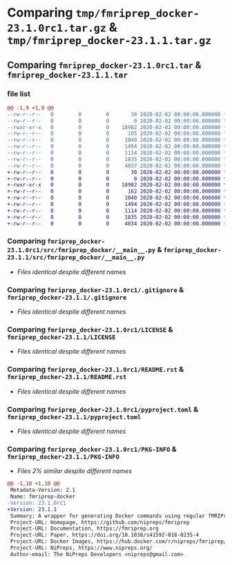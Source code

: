 # Comparing `tmp/fmriprep_docker-23.1.0rc1.tar.gz` & `tmp/fmriprep_docker-23.1.1.tar.gz`

## Comparing `fmriprep_docker-23.1.0rc1.tar` & `fmriprep_docker-23.1.1.tar`

### file list

```diff
@@ -1,9 +1,9 @@
--rw-r--r--   0        0        0       30 2020-02-02 00:00:00.000000 fmriprep_docker-23.1.0rc1/.flake8
--rw-r--r--   0        0        0        0 2020-02-02 00:00:00.000000 fmriprep_docker-23.1.0rc1/src/fmriprep_docker/__init__.py
--rwxr-xr-x   0        0        0    18982 2020-02-02 00:00:00.000000 fmriprep_docker-23.1.0rc1/src/fmriprep_docker/__main__.py
--rw-r--r--   0        0        0      165 2020-02-02 00:00:00.000000 fmriprep_docker-23.1.0rc1/src/fmriprep_docker/_version.py
--rw-r--r--   0        0        0     1040 2020-02-02 00:00:00.000000 fmriprep_docker-23.1.0rc1/.gitignore
--rw-r--r--   0        0        0     1494 2020-02-02 00:00:00.000000 fmriprep_docker-23.1.0rc1/LICENSE
--rw-r--r--   0        0        0     1114 2020-02-02 00:00:00.000000 fmriprep_docker-23.1.0rc1/README.rst
--rw-r--r--   0        0        0     1835 2020-02-02 00:00:00.000000 fmriprep_docker-23.1.0rc1/pyproject.toml
--rw-r--r--   0        0        0     4037 2020-02-02 00:00:00.000000 fmriprep_docker-23.1.0rc1/PKG-INFO
+-rw-r--r--   0        0        0       30 2020-02-02 00:00:00.000000 fmriprep_docker-23.1.1/.flake8
+-rw-r--r--   0        0        0        0 2020-02-02 00:00:00.000000 fmriprep_docker-23.1.1/src/fmriprep_docker/__init__.py
+-rwxr-xr-x   0        0        0    18982 2020-02-02 00:00:00.000000 fmriprep_docker-23.1.1/src/fmriprep_docker/__main__.py
+-rw-r--r--   0        0        0      162 2020-02-02 00:00:00.000000 fmriprep_docker-23.1.1/src/fmriprep_docker/_version.py
+-rw-r--r--   0        0        0     1040 2020-02-02 00:00:00.000000 fmriprep_docker-23.1.1/.gitignore
+-rw-r--r--   0        0        0     1494 2020-02-02 00:00:00.000000 fmriprep_docker-23.1.1/LICENSE
+-rw-r--r--   0        0        0     1114 2020-02-02 00:00:00.000000 fmriprep_docker-23.1.1/README.rst
+-rw-r--r--   0        0        0     1835 2020-02-02 00:00:00.000000 fmriprep_docker-23.1.1/pyproject.toml
+-rw-r--r--   0        0        0     4034 2020-02-02 00:00:00.000000 fmriprep_docker-23.1.1/PKG-INFO
```

### Comparing `fmriprep_docker-23.1.0rc1/src/fmriprep_docker/__main__.py` & `fmriprep_docker-23.1.1/src/fmriprep_docker/__main__.py`

 * *Files identical despite different names*

### Comparing `fmriprep_docker-23.1.0rc1/.gitignore` & `fmriprep_docker-23.1.1/.gitignore`

 * *Files identical despite different names*

### Comparing `fmriprep_docker-23.1.0rc1/LICENSE` & `fmriprep_docker-23.1.1/LICENSE`

 * *Files identical despite different names*

### Comparing `fmriprep_docker-23.1.0rc1/README.rst` & `fmriprep_docker-23.1.1/README.rst`

 * *Files identical despite different names*

### Comparing `fmriprep_docker-23.1.0rc1/pyproject.toml` & `fmriprep_docker-23.1.1/pyproject.toml`

 * *Files identical despite different names*

### Comparing `fmriprep_docker-23.1.0rc1/PKG-INFO` & `fmriprep_docker-23.1.1/PKG-INFO`

 * *Files 2% similar despite different names*

```diff
@@ -1,10 +1,10 @@
 Metadata-Version: 2.1
 Name: fmriprep-docker
-Version: 23.1.0rc1
+Version: 23.1.1
 Summary: A wrapper for generating Docker commands using regular fMRIPrep syntax
 Project-URL: Homepage, https://github.com/nipreps/fmriprep
 Project-URL: Documentation, https://fmriprep.org
 Project-URL: Paper, https://doi.org/10.1038/s41592-018-0235-4
 Project-URL: Docker Images, https://hub.docker.com/r/nipreps/fmriprep/tags/
 Project-URL: NiPreps, https://www.nipreps.org/
 Author-email: The NiPreps Developers <nipreps@gmail.com>
```

